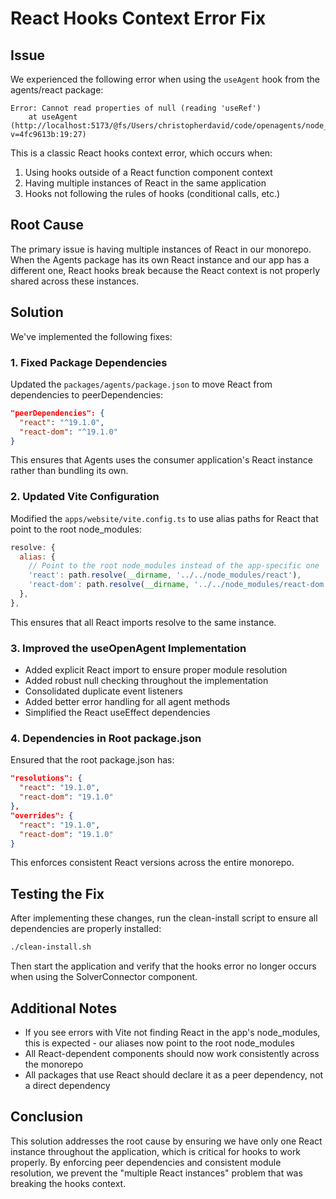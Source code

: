 # React Hooks Context Error Fix

## Issue

We experienced the following error when using the `useAgent` hook from the agents/react package:

```
Error: Cannot read properties of null (reading 'useRef')
    at useAgent (http://localhost:5173/@fs/Users/christopherdavid/code/openagents/node_modules/agents/dist/react.js?v=4fc9613b:19:27)
```

This is a classic React hooks context error, which occurs when:

1. Using hooks outside of a React function component context
2. Having multiple instances of React in the same application
3. Hooks not following the rules of hooks (conditional calls, etc.)

## Root Cause

The primary issue is having multiple instances of React in our monorepo. When the Agents package has its own React instance and our app has a different one, React hooks break because the React context is not properly shared across these instances.

## Solution

We've implemented the following fixes:

### 1. Fixed Package Dependencies

Updated the `packages/agents/package.json` to move React from dependencies to peerDependencies:

```json
"peerDependencies": {
  "react": "^19.1.0",
  "react-dom": "^19.1.0"
}
```

This ensures that Agents uses the consumer application's React instance rather than bundling its own.

### 2. Updated Vite Configuration

Modified the `apps/website/vite.config.ts` to use alias paths for React that point to the root node_modules:

```javascript
resolve: {
  alias: {
    // Point to the root node_modules instead of the app-specific one
    'react': path.resolve(__dirname, '../../node_modules/react'),
    'react-dom': path.resolve(__dirname, '../../node_modules/react-dom'),
  },
},
```

This ensures that all React imports resolve to the same instance.

### 3. Improved the useOpenAgent Implementation

- Added explicit React import to ensure proper module resolution
- Added robust null checking throughout the implementation
- Consolidated duplicate event listeners
- Added better error handling for all agent methods
- Simplified the React useEffect dependencies

### 4. Dependencies in Root package.json

Ensured that the root package.json has:

```json
"resolutions": {
  "react": "19.1.0",
  "react-dom": "19.1.0"
},
"overrides": {
  "react": "19.1.0",
  "react-dom": "19.1.0"
}
```

This enforces consistent React versions across the entire monorepo.

## Testing the Fix

After implementing these changes, run the clean-install script to ensure all dependencies are properly installed:

```bash
./clean-install.sh
```

Then start the application and verify that the hooks error no longer occurs when using the SolverConnector component.

## Additional Notes

- If you see errors with Vite not finding React in the app's node_modules, this is expected - our aliases now point to the root node_modules
- All React-dependent components should now work consistently across the monorepo
- All packages that use React should declare it as a peer dependency, not a direct dependency

## Conclusion

This solution addresses the root cause by ensuring we have only one React instance throughout the application, which is critical for hooks to work properly. By enforcing peer dependencies and consistent module resolution, we prevent the "multiple React instances" problem that was breaking the hooks context.